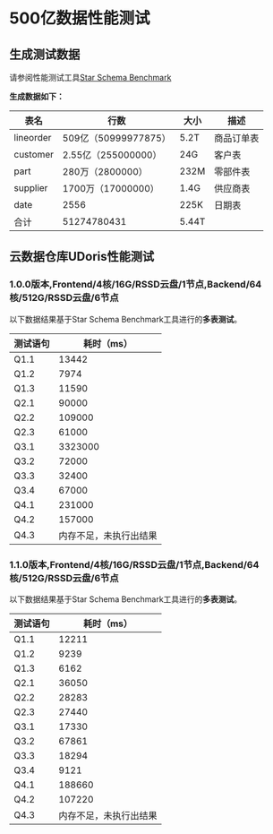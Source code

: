 # 500亿数据性能测试

## 生成测试数据

请参阅性能测试工具[Star Schema Benchmark](/udoris/test/tool/ssb)

**生成数据如下：**

| 表名      | 行数                 | 大小 | 描述       |
| --------- | -------------------- | ---- | ---------- |
| lineorder | 509亿（50999977875） | 5.2T | 商品订单表 |
| customer  | 2.55亿（255000000）  | 24G  | 客户表     |
| part      | 280万（2800000）     | 232M | 零部件表   |
| supplier  | 1700万（17000000）   | 1.4G | 供应商表   |
| date      | 2556                 | 225K | 日期表     |
| 合计      | 51274780431          | 5.44T |            |

## 云数据仓库UDoris性能测试

### **1.0.0版本,Frontend/4核/16G/RSSD云盘/1节点,Backend/64核/512G/RSSD云盘/6节点**

以下数据结果基于Star Schema Benchmark工具进行的**多表测试**。

| 测试语句 | 耗时（ms） |
| -------- | ---------- |
| Q1.1     | 13442      |
| Q1.2     | 7974       |
| Q1.3     | 11590      |
| Q2.1     | 90000      |
| Q2.2     | 109000     |
| Q2.3     | 61000      |
| Q3.1     | 3323000    |
| Q3.2     | 72000      |
| Q3.3     | 32400      |
| Q3.4     | 67000      |
| Q4.1     | 231000     |
| Q4.2     | 157000     |
| Q4.3     | 内存不足，未执行出结果   |

### **1.1.0版本,Frontend/4核/16G/RSSD云盘/1节点,Backend/64核/512G/RSSD云盘/6节点**

以下数据结果基于Star Schema Benchmark工具进行的**多表测试**。

| 测试语句 | 耗时（ms）             |
| -------- | ---------------------- |
| Q1.1     | 12211                  |
| Q1.2     | 9239                   |
| Q1.3     | 6162                   |
| Q2.1     | 36050                  |
| Q2.2     | 28283                  |
| Q2.3     | 27440                  |
| Q3.1     | 17330                  |
| Q3.2     | 67861                  |
| Q3.3     | 18294                  |
| Q3.4     | 9121                   |
| Q4.1     | 188660                 |
| Q4.2     | 107220                 |
| Q4.3     | 内存不足，未执行出结果 |

